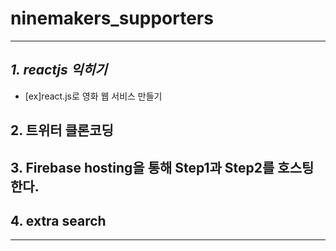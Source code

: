 # ninemakers_supporters
---

## *1. reactjs 익히기*
- [ex]react.js로 영화 웹 서비스 만들기

## 2. 트위터 클론코딩



## 3. Firebase hosting을 통해 Step1과 Step2를 호스팅한다.



## 4. extra search


---
